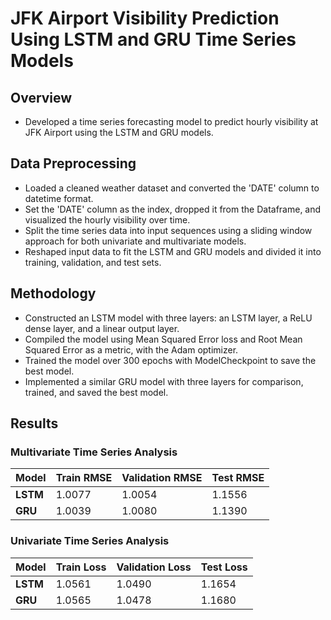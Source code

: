 # **JFK Airport Visibility Prediction Using LSTM and GRU Time Series Models**

## **Overview**
- Developed a time series forecasting model to predict hourly visibility at JFK Airport using the LSTM and GRU models.

## **Data Preprocessing**
- Loaded a cleaned weather dataset and converted the 'DATE' column to datetime format.
- Set the 'DATE' column as the index, dropped it from the Dataframe, and visualized the hourly visibility over time.
- Split the time series data into input sequences using a sliding window approach for both univariate and multivariate models.
- Reshaped input data to fit the LSTM and GRU models and divided it into training, validation, and test sets.

## **Methodology**
- Constructed an LSTM model with three layers: an LSTM layer, a ReLU dense layer, and a linear output layer.
- Compiled the model using Mean Squared Error loss and Root Mean Squared Error as a metric, with the Adam optimizer.
- Trained the model over 300 epochs with ModelCheckpoint to save the best model.
- Implemented a similar GRU model with three layers for comparison, trained, and saved the best model.

## **Results**

### Multivariate Time Series Analysis

| Model | Train RMSE | Validation RMSE | Test RMSE |
|-------|------------|-----------------|-----------|
| **LSTM** | 1.0077 | 1.0054 | 1.1556 |
| **GRU**  | 1.0039 | 1.0080 | 1.1390 |

### Univariate Time Series Analysis

| Model | Train Loss | Validation Loss | Test Loss |
|-------|------------|-----------------|-----------|
| **LSTM** | 1.0561 | 1.0490 | 1.1654 |
| **GRU**  | 1.0565 | 1.0478 | 1.1680 |
